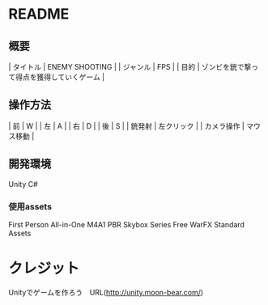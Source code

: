 # README

## 概要

| タイトル | ENEMY SHOOTING                      |
| ジャンル | FPS                                 |
| 目的    | ゾンビを銃で撃って得点を獲得していくゲーム  |

## 操作方法

| 前      | W         |
| 左      | A         |
| 右      | D         |
| 後       | S         |
| 銃発射    | 左クリック |
| カメラ操作 | マウス移動 |

## 開発環境

 Unity
 C#
 
### 使用assets

 First Person All-in-One
 M4A1 PBR
 Skybox Series Free
 WarFX
 Standard Assets

# クレジット

 Unityでゲームを作ろう　URL(http://unity.moon-bear.com/)